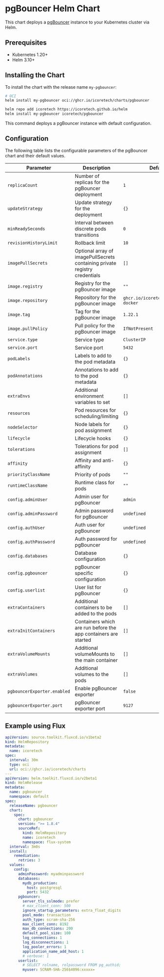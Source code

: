 # pgBouncer Helm Chart

This chart deploys a [pgBouncer](https://www.pgbouncer.org/) instance to your Kubernetes cluster via Helm.

## Prerequisites

- Kubernetes 1.20+
- Helm 3.10+

## Installing the Chart

To install the chart with the release name `my-pgbouncer`:

```bash
# OCI
helm install my-pgbouncer oci://ghcr.io/icoretech/charts/pgbouncer
```

```bash
helm repo add icoretech https://icoretech.github.io/helm
helm install my-pgbouncer icoretech/pgbouncer
```

This command deploys a pgBouncer instance with default configuration.

## Configuration

The following table lists the configurable parameters of the pgBouncer chart and their default values.

| Parameter | Description | Default |
| --------- | ----------- | ------- |
| `replicaCount` | Number of replicas for the pgBouncer deployment | `1` |
| `updateStrategy` | Update strategy for the deployment | `{}` |
| `minReadySeconds` | Interval between discrete pods transitions | `0` |
| `revisionHistoryLimit` | Rollback limit | `10` |
| `imagePullSecrets` | Optional array of imagePullSecrets containing private registry credentials | `[]` |
| `image.registry` | Registry for the pgBouncer image | `""` |
| `image.repository` | Repository for the pgBouncer image | `ghcr.io/icoretech/pgbouncer-docker` |
| `image.tag` | Tag for the pgBouncer image | `1.22.1` |
| `image.pullPolicy` | Pull policy for the pgBouncer image | `IfNotPresent` |
| `service.type` | Service type | `ClusterIP` |
| `service.port` | Service port | `5432` |
| `podLabels` | Labels to add to the pod metadata | `{}` |
| `podAnnotations` | Annotations to add to the pod metadata | `{}` |
| `extraEnvs` | Additional environment variables to set | `[]` |
| `resources` | Pod resources for scheduling/limiting | `{}` |
| `nodeSelector` | Node labels for pod assignment | `{}` |
| `lifecycle` | Lifecycle hooks | `{}` |
| `tolerations` | Tolerations for pod assignment | `[]` |
| `affinity` | Affinity and anti-affinity | `{}` |
| `priorityClassName` | Priority of pods | `""` |
| `runtimeClassName` | Runtime class for pods | `""` |
| `config.adminUser` | Admin user for pgBouncer | `admin` |
| `config.adminPassword` | Admin password for pgBouncer | `undefined` |
| `config.authUser` | Auth user for pgBouncer | `undefined` |
| `config.authPassword` | Auth password for pgBouncer | `undefined` |
| `config.databases` | Database configuration | `{}` |
| `config.pgbouncer` | pgBouncer specific configuration | `{}` |
| `config.userlist` | User list for pgBouncer | `{}` |
| `extraContainers` | Additional containers to be added to the pods | `[]` |
| `extraInitContainers` | Containers which are run before the app containers are started | `[]` |
| `extraVolumeMounts` | Additional volumeMounts to the main container | `[]` |
| `extraVolumes` | Additional volumes to the pods | `[]` |
| `pgbouncerExporter.enabled` | Enable pgBouncer exporter | `false` |
| `pgbouncerExporter.port` | pgBouncer exporter port | `9127` |

## Example using Flux

```yaml
apiVersion: source.toolkit.fluxcd.io/v1beta2
kind: HelmRepository
metadata:
  name: icoretech
spec:
  interval: 30m
  type: oci
  url: oci://ghcr.io/icoretech/charts
---
apiVersion: helm.toolkit.fluxcd.io/v2beta1
kind: HelmRelease
metadata:
  name: pgbouncer
  namespace: default
spec:
  releaseName: pgbouncer
  chart:
    spec:
      chart: pgbouncer
      version: ">= 1.8.4"
      sourceRef:
        kind: HelmRepository
        name: icoretech
        namespace: flux-system
  interval: 3m0s
  install:
    remediation:
      retries: 3
  values:
    config:
      adminPassword: myadminpassword
      databases:
        mydb_production:
          host: postgresql
          port: 5432
      pgbouncer:
        server_tls_sslmode: prefer
        # max_client_conn: 500
        ignore_startup_parameters: extra_float_digits
        pool_mode: transaction
        auth_type: scram-sha-256
        max_client_conn: 8192
        max_db_connections: 200
        default_pool_size: 100
        log_connections: 1
        log_disconnections: 1
        log_pooler_errors: 1
        application_name_add_host: 1
        # verbose: 1
      userlist:
        # SELECT rolname, rolpassword FROM pg_authid;
        myuser: SCRAM-SHA-256$4096:xxxxx=
```
